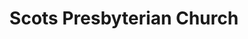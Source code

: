 ---
title: "Scots Presbyterian Church"
denomination: "Presbyterian"
leader: ""
address: ""
suburb: ""
address-hint: ""
mailing: ""
phone: ""
email: ""
website: ""
services:
  - day: "Sunday"
    time: "8:30am"
office-hours:
coordinates: 
  longitude: 149.18433300000004
  latitude: -21.12200899999999
---
